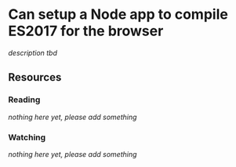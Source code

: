 # Can setup a Node app to compile ES2017 for the browser

_description tbd_

## Resources

### Reading

_nothing here yet, please add something_

### Watching

_nothing here yet, please add something_
